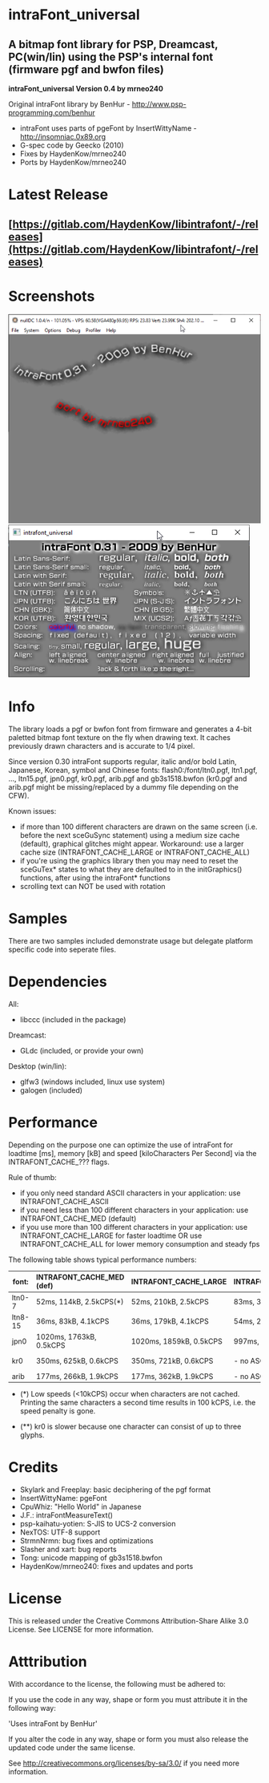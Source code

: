# intraFont_universal
## A bitmap font library for PSP, Dreamcast, PC(win/lin) using the PSP's internal font (firmware pgf and bwfon files)

__intraFont_universal Version 0.4 by mrneo240__

Original intraFont library by BenHur - http://www.psp-programming.com/benhur

- intraFont uses parts of pgeFont by InsertWittyName - http://insomniac.0x89.org
- G-spec code by Geecko (2010)
- Fixes by HaydenKow/mrneo240
- Ports by HaydenKow/mrneo240

# Latest Release
## [https://gitlab.com/HaydenKow/libintrafont/-/releases](https://gitlab.com/HaydenKow/libintrafont/-/releases)

# Screenshots

![dreamcast](/img/screen_dc.png?raw=true)
![windows](/img/screen_win.png?raw=true)

# Info

The library loads a pgf or bwfon font from firmware and generates a 4-bit paletted bitmap font texture on the fly
when drawing text. It caches previously drawn characters and is accurate to 1/4 pixel.

Since version 0.30 intraFont supports regular, italic and/or bold Latin, Japanese, Korean, symbol and Chinese 
fonts: flash0:/font/ltn0.pgf, ltn1.pgf, ..., ltn15.pgf, jpn0.pgf, kr0.pgf, arib.pgf and gb3s1518.bwfon (kr0.pgf 
and arib.pgf might be missing/replaced by a dummy file depending on the CFW).

Known issues:
- if more than 100 different characters are drawn on the same screen (i.e. before the next sceGuSync statement) 
  using a medium size cache (default), graphical glitches might appear. Workaround: use a larger cache size 
  (INTRAFONT_CACHE_LARGE or INTRAFONT_CACHE_ALL) 
- if you're using the graphics library then you may need to reset the sceGuTex* states to what they are defaulted
  to in the initGraphics() functions, after using the intraFont* functions 
- scrolling text can NOT be used with rotation

# Samples

There are two samples included demonstrate usage but delegate platform specific code into seperate files.

# Dependencies

All:
- libccc (included in the package)

Dreamcast:

- GLdc (included, or provide your own)

Desktop (win/lin):

- glfw3 (windows included, linux use system)
- galogen (included)

# Performance

Depending on the purpose one can optimize the use of intraFont for loadtime [ms], memory [kB] and speed 
[kiloCharacters Per Second] via the INTRAFONT_CACHE_??? flags.

Rule of thumb: 
- if you only need standard ASCII characters in your application:     use INTRAFONT_CACHE_ASCII
- if you need less than 100 different characters in your application: use INTRAFONT_CACHE_MED (default)
- if you use more than 100 different characters in your application: 
    use INTRAFONT_CACHE_LARGE for faster loadtime  OR
    use INTRAFONT_CACHE_ALL for lower memory consumption and steady fps       

The following table shows typical performance numbers:

|font:   | INTRAFONT_CACHE_MED (def) |  INTRAFONT_CACHE_LARGE  | INTRAFONT_CACHE_ASCII |  INTRAFONT_CACHE_ALL |
|--------|:---------------------------|:-------------------------|:-----------------------|:--------------------------|
|ltn0-7  |   52ms,  114kB, 2.5kCPS(*)|   52ms,  210kB, 2.5kCPS |  83ms, 33kB, 100kCPS  |  191ms, 119kB, 100kCPS|
|ltn8-15 |   36ms,   83kB, 4.1kCPS   |   36ms,  179kB, 4.1kCPS |  54ms, 20kB, 100kCPS  |   95ms,  64kB, 100kCPS|
|jpn0    | 1020ms, 1763kB, 0.5kCPS   | 1020ms, 1859kB, 0.5kCPS | 997ms, 33kB, 100kCPS  |   - too many glyphs - |
|kr0     |  350ms,  625kB, 0.6kCPS   |  350ms,  721kB, 0.6kCPS |  - no ASCII glyphs -  | 1936ms, 440kB, 67kCPS(**)|
|arib    |  177ms,  266kB, 1.9kCPS   |  177ms,  362kB, 1.9kCPS |  - no ASCII glyphs -  |   - too many glyphs -|

- (*)  Low speeds (<10kCPS) occur when characters are not cached. Printing the same characters a second time results in 100 kCPS, i.e. the speed penalty is gone.

 - (**) kr0 is slower because one character can consist of up to three glyphs.

# Credits

- Skylark and Freeplay: basic deciphering of the pgf format
- InsertWittyName: pgeFont
- CpuWhiz: "Hello World" in Japanese
- J.F.: intraFontMeasureText()
- psp-kaihatu-yotien: S-JIS to UCS-2 conversion
- NexTOS: UTF-8 support
- StrmnNrmn: bug fixes and optimizations
- Slasher and xart: bug reports
- Tong: unicode mapping of gb3s1518.bwfon
- HaydenKow/mrneo240: fixes and updates and ports

# License

This is released under the Creative Commons Attribution-Share Alike 3.0 License.
See LICENSE for more information.

# Atttribution

With accordance to the license, the following must be adhered to:

If you use the code in any way, shape or form you must attribute it in the following way:

'Uses intraFont by BenHur'

If you alter the code in any way, shape or form you must also release the updated code
under the same license.

See http://creativecommons.org/licenses/by-sa/3.0/ if you need more information.
